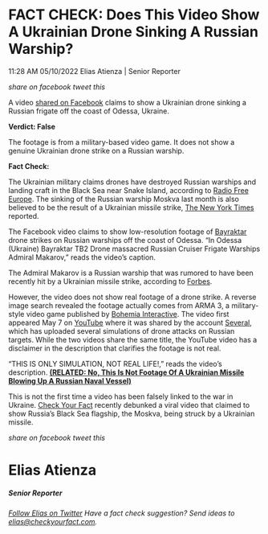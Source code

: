 FACT CHECK: Does This Video Show A Ukrainian Drone Sinking A Russian Warship?
=============================================================================

11:28 AM 05/10/2022 Elias Atienza | Senior Reporter

_share on facebook_ _tweet this_

 

A video [shared on Facebook](https://fb.watch/cU_AYJTV7u/) claims to show a Ukrainian drone sinking a Russian frigate off the coast of Odessa, Ukraine.

  
**Verdict: False**

 

The footage is from a military-based video game. It does not show a genuine Ukrainian drone strike on a Russian warship.

**Fact Check:** 

The Ukrainian military claims drones have destroyed Russian warships and landing craft in the Black Sea near Snake Island, according to [Radio Free Europe](https://www.rferl.org/a/ukraine-russian-serna-landing-craft-destroyed/31838979.html). The sinking of the Russian warship Moskva last month is also believed to be the result of a Ukrainian missile strike, [The New York Times](https://www.nytimes.com/2022/04/15/us/politics/russia-moskva-ship-sunk-ukraine.html) reported.

 

The Facebook video claims to show low-resolution footage of [Bayraktar](https://www.baykartech.com/en/uav/bayraktar-tb2/) drone strikes on Russian warships off the coast of Odessa. “In Odessa (Ukraine) Bayraktar TB2 Drone massacred Russian Cruiser Frigate Warships Admiral Makarov,” reads the video’s caption.

The Admiral Makarov is a Russian warship that was rumored to have been recently hit by a Ukrainian missile strike, according to [Forbes](https://www.forbes.com/sites/davidaxe/2022/05/09/a-journalist-just-spotted-russias-admiral-makarov-frigate-intact-and-at-sea/?sh=56dc1d1937ca).

However, the video does not show real footage of a drone strike. A reverse image search revealed the footage actually comes from ARMA 3, a military-style video game published by [Bohemia Interactive](https://www.bohemia.net/). The video first appeared May 7 on [YouTube](https://www.youtube.com/watch?v=oBhHgxuPek4) where it was shared by the account [Several](https://www.youtube.com/channel/UC4hESZxYvuE_0fXTCna7GDw), which has uploaded several simulations of drone attacks on Russian targets. While the two videos share the same title, the YouTube video has a disclaimer in the description that clarifies the footage is not real.

 

“THIS IS ONLY SIMULATION, NOT REAL LIFE!,” reads the video’s description. **[(RELATED: No, This Is Not Footage Of A Ukrainian Missile Blowing Up A Russian Naval Vessel)](https://checkyourfact.com/2022/04/15/fact-check-ukrainian-missile-russian-ship-video/)**

This is not the first time a video has been falsely linked to the war in Ukraine. [Check Your Fact](https://checkyourfact.com/2022/04/15/fact-check-ukrainian-missile-russian-ship-video/) recently debunked a viral video that claimed to show Russia’s Black Sea flagship, the Moskva, being struck by a Ukrainian missile.

_share on facebook_ _tweet this_

Elias Atienza
=============

##### Senior Reporter

_[Follow Elias on Twitter](https://twitter.com/AtienzaElias)_ _Have a fact check suggestion? Send ideas to [elias@checkyourfact.com](elias@checkyourfact.com)._